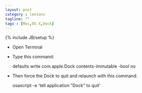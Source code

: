 ```yaml
---
layout: post
category : lessons
tagline: ""
tags : [Mac,OS X,Dock]
---
```

{% include JB/setup %}

- Open Terminal
- Type this command:

	defaults write com.apple.Dock contents-immutable -bool no

- Then force the Dock to quit and relaunch with this command:

	osascript -e 'tell application "Dock" to quit'
